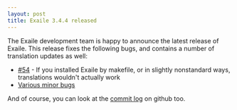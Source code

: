 ```yaml
---
layout: post
title: Exaile 3.4.4 released
---
```


The Exaile development team is happy to announce the latest release of Exaile. This release fixes the following bugs, and contains a number of translation updates as well:

* [#54](https://github.com/exaile/exaile/issues/54) - If you installed Exaile by makefile, or in slightly nonstandard ways, translations wouldn't actually work
* [Various minor bugs](https://github.com/exaile/exaile/issues?q=milestone%3A%22Exaile+3.4.4%22+is%3Aclosed)

And of course, you can look at the [commit log](https://github.com/exaile/exaile/compare/3.4.3...3.4.4) on github too.
